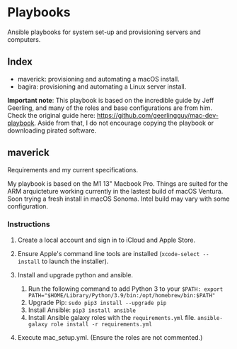 # Playbooks
Ansible playbooks for system set-up and provisioning servers and computers.

## Index
- maverick: provisioning and automating a macOS install.
- bagira: provisioning and automating a Linux server install.

**Important note**: This playbook is based on the incredible guide by Jeff Geerling, and many of the roles and base configurations are from him. Check the original guide here: https://github.com/geerlingguy/mac-dev-playbook. Aside from that, I do not encourage copying the playbook or downloading pirated software.  

## maverick
Requirements and my current specifications.

My playbook is based on the M1 13" Macbook Pro. Things are suited for the ARM arquicteture working currently in the lastest build of macOS Ventura. Soon trying a fresh install in macOS Sonoma. Intel build may vary with some configuration. 

### Instructions 
1. Create a local account and sign in to iCloud and Apple Store. 

2. Ensure Apple's command line tools are installed (`xcode-select --install` to launch the installer).

3. Install and upgrade python and ansible. 
    1. Run the following command to add Python 3 to your `$PATH: export PATH="$HOME/Library/Python/3.9/bin:/opt/homebrew/bin:$PATH"`
    2. Upgrade Pip: `sudo pip3 install --upgrade pip`
    3. Install Ansible: `pip3 install ansible`
    4. Install Ansible galaxy roles with the `requirements.yml` file. 
        `ansible-galaxy role install -r requirements.yml`

4. Execute mac_setup.yml. (Ensure the roles are not commented.)




